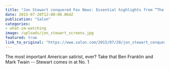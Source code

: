 ```yaml
---
title: "Jon Stewart conquered Fox News: Essential highlights from “The Daily Show’s” 16-years of truth-telling"
date: 2015-07-20T12:00:00.864Z
publication: "Salon"
categories: 
- what-im-watching
image: /uploads/jon_stewart_screens.jpg
featured: true
link_to_original: "https://www.salon.com/2015/07/20/jon_stewart_conquered_fox_news_essential_highlights_from_the_daily_shows_16_years_of_truth_telling/"
---
```

The most important American satirist, ever? Take that Ben Franklin and Mark Twain -- Stewart comes in at No. 1